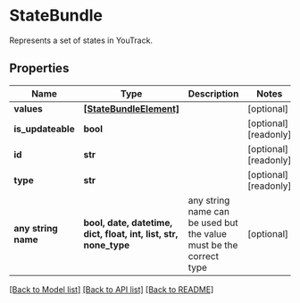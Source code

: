 # StateBundle

Represents a set of states in YouTrack.

## Properties
Name | Type | Description | Notes
------------ | ------------- | ------------- | -------------
**values** | [**[StateBundleElement]**](StateBundleElement.md) |  | [optional] 
**is_updateable** | **bool** |  | [optional] [readonly] 
**id** | **str** |  | [optional] [readonly] 
**type** | **str** |  | [optional] [readonly] 
**any string name** | **bool, date, datetime, dict, float, int, list, str, none_type** | any string name can be used but the value must be the correct type | [optional]

[[Back to Model list]](../README.md#documentation-for-models) [[Back to API list]](../README.md#documentation-for-api-endpoints) [[Back to README]](../README.md)


